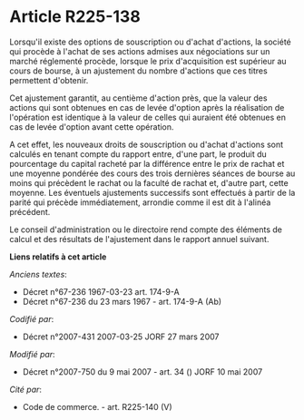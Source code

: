 # Article R225-138

Lorsqu'il existe des options de souscription ou d'achat d'actions, la société qui procède à l'achat de ses actions admises
aux négociations sur un marché réglementé procède, lorsque le prix d'acquisition est supérieur au cours de bourse, à un
ajustement du nombre d'actions que ces titres permettent d'obtenir.

Cet ajustement garantit, au centième d'action près, que la valeur des actions qui sont obtenues en cas de levée d'option
après la réalisation de l'opération est identique à la valeur de celles qui auraient été obtenues en cas de levée d'option
avant cette opération.

A cet effet, les nouveaux droits de souscription ou d'achat d'actions sont calculés en tenant compte du rapport entre, d'une
part, le produit du pourcentage du capital racheté par la différence entre le prix de rachat et une moyenne pondérée des
cours des trois dernières séances de bourse au moins qui précèdent le rachat ou la faculté de rachat et, d'autre part, cette
moyenne. Les éventuels ajustements successifs sont effectués à partir de la parité qui précède immédiatement, arrondie comme
il est dit à l'alinéa précédent.

Le conseil d'administration ou le directoire rend compte des éléments de calcul et des résultats de l'ajustement dans le
rapport annuel suivant.

**Liens relatifs à cet article**

_Anciens textes_:

  - Décret n°67-236 1967-03-23 art. 174-9-A
  - Décret n°67-236 du 23 mars 1967 - art. 174-9-A (Ab)

_Codifié par_:

  - Décret n°2007-431 2007-03-25 JORF 27 mars 2007

_Modifié par_:

  - Décret n°2007-750 du 9 mai 2007 - art. 34 () JORF 10 mai 2007

_Cité par_:

  - Code de commerce. - art. R225-140 (V)
